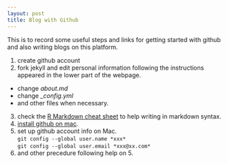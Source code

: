 ```yaml
---
layout: post
title: Blog with Github
---
```


This is to record some useful steps and links for getting started with github and also writing blogs on this platform. 
  
1. create github account
2. fork jekyll and edit personal information following the instructions appeared in the lower part of the webpage.  
  + change *about.md* 
  + change *_config.yml*
  + and other files when necessary.
  
  
3. check the [R Markdown cheat sheet](https://www.rstudio.com/wp-content/uploads/2015/02/rmarkdown-cheatsheet.pdf) to help writing in markdown syntax.
4. [install github on mac](https://help.github.com/articles/set-up-git/).  
5. set up github account info on Mac.  
```git config --global user.name *xxx*```  
```git config --global user.email *xxx@xx.com*```  
6. and other precedure following help on 5. 


